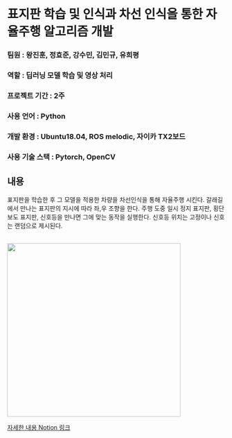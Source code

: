 # 표지판 학습 및 인식과 차선 인식을 통한 자율주행 알고리즘 개발
### 팀원 : 왕진훈, 정효준, 강수민, 김민규, 유희평
### 역할 : 딥러닝 모델 학습 및 영상 처리
### 프로젝트 기간 : 2주
### 사용 언어 : Python
### 개발 환경 : Ubuntu18.04, ROS melodic, 자이카 TX2보드
### 사용 기술 스택 : Pytorch, OpenCV

## 내용
표지판을 학습한 후 그 모델을 적용한 차량을 차선인식을 통해 자율주행 시킨다. 갈래길에서 만나는 표지판의 지시에 따라 좌,우 조향을 한다. 주행 도중 일시 정지 표지판, 횡단 보도 표지판, 신호등을 만나면 그에 맞는 동작을 실행한다. 신호등 위치는 고정이나 신호는 랜덤으로 제시된다. 
<br>
<br>
   
<img src="https://user-images.githubusercontent.com/83506637/183899545-2cac8084-a47a-4ac6-be88-637ff390366c.jpg" width="400" height="400">


[자세한 내용 Notion 링크]([https://tasteful-dianella-4f4.notion.site/610212687da24382809e5024f4667545](https://tasteful-dianella-4f4.notion.site/84534e9d15d24e48a07f104e1203b045))
